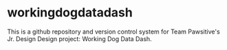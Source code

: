 # workingdogdatadash
This is a github repository and version control system for Team Pawsitive's Jr. Design Design project: Working Dog Data Dash. 
